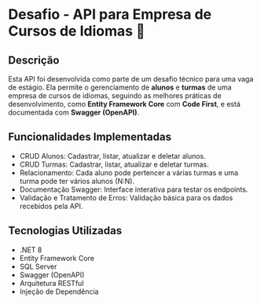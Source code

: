 # Desafio - API para Empresa de Cursos de Idiomas 🏫

## Descrição
Esta API foi desenvolvida como parte de um desafio técnico para uma vaga de estágio. Ela permite o gerenciamento de **alunos** e **turmas** de uma empresa de cursos de idiomas, seguindo as melhores práticas de desenvolvimento, como **Entity Framework Core** com **Code First**, e está documentada com **Swagger (OpenAPI)**.

## Funcionalidades Implementadas

- CRUD Alunos: Cadastrar, listar, atualizar e deletar alunos.
- CRUD Turmas: Cadastrar, listar, atualizar e deletar turmas.
- Relacionamento: Cada aluno pode pertencer a várias turmas e uma turma pode ter vários alunos (N:N).
- Documentação Swagger: Interface interativa para testar os endpoints.
- Validação e Tratamento de Erros: Validação básica para os dados recebidos pela API.

## Tecnologias Utilizadas

- .NET 8  
- Entity Framework Core  
- SQL Server  
- Swagger (OpenAPI)  
- Arquitetura RESTful  
- Injeção de Dependência
